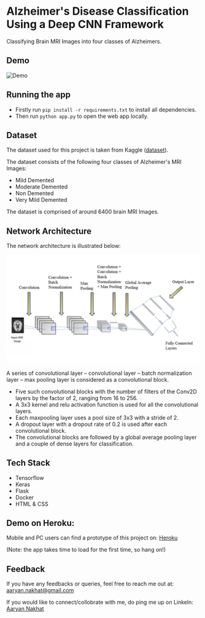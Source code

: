 
# Alzheimer's Disease Classification Using a Deep CNN Framework

Classifying Brain MRI Images into four classes of Alzheimers.


## Demo

![Demo](miscellaneous/demo-alzheimers.gif)


## Running the app

- Firstly run <code>pip install -r requirements.txt</code> to install all dependencies.
- Then run <code>python app.py</code> to open the web app locally.


## Dataset

The dataset used for this project is taken from Kaggle (<a href = "https://www.kaggle.com/datasets/tourist55/alzheimers-dataset-4-class-of-images">dataset</a>).

The dataset consists of the following four classes of Alzheimer's MRI Images:

* Mild Demented
* Moderate Demented
* Non Demented
* Very Mild Demented

The dataset is comprised of around 6400 brain MRI Images.

## Network Architecture

The network architecture is illustrated below:

![](miscellaneous/network_architecture.jpg)

A series of convolutional layer – convolutional layer – batch normalization layer – max pooling layer is considered as a convolutional block. 
* Five such convolutional blocks with the number of filters of the Conv2D layers by the factor of 2, ranging from 16 to 256. 
* A 3x3 kernel and relu activation function is used for all the convolutional layers.
* Each maxpooling layer uses a pool size of 3x3 with a stride of 2.
* A dropout layer with a dropout rate of 0.2 is used after each convolutional block.
* The convolutional blocks are followed by a global average pooling layer and a couple of dense layers for classification.

## Tech Stack

* Tensorflow
* Keras
* Flask
* Docker
* HTML & CSS

## Demo on Heroku:
Mobile and PC users can find a prototype of this project on: <a href = "https://alzheimers-aaryan-nakhat.herokuapp.com/" target="_blank">Heroku</a>

(Note: the app takes time to load for the first time, so hang on!)


## Feedback

If you have any feedbacks or queries, feel free to reach me out at: aaryan.nakhat@gmail.com

If you would like to connect/collobrate with me, do ping me up on Linkeln: <a href = "www.linkedin.com/in/aaryan-nak" target="_blank">Aaryan Nakhat</a>


